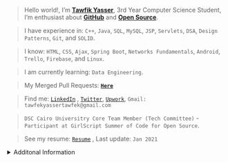 > Hello world!, I’m <strong><a href="https://www.linkedin.com/in/tawfikyasser">Tawfik Yasser</a></strong>, 3rd Year Computer Science Student, I’m enthusiast about <strong><a href="https://github.com/TawfikYasser">GitHub</a></strong> and <strong><a href="https://github.com/pulls?q=is%3Apr+author%3ATawfikYasser+archived%3Afalse+is%3Aclosed+is%3Amerged">Open Source</a></strong>.

> I have experience in: `C++`, `Java`, `SQL`, `MySQL`, `JSP`, `Servlets`, `DSA`, `Design Patterns`, `Git`, and `SOLID`.

> I know: `HTML`, `CSS`, `Ajax`, `Spring Boot`, `Networks Fundamentals`, `Android`, `Trello`, `Firebase`, and `Linux`.

> I am currently learning: `Data Engineering`.

> My Merged Pull Requests: <strong>[`Here`](https://github.com/pulls?q=is%3Apr+author%3ATawfikYasser+archived%3Afalse+is%3Aclosed+is%3Amerged)</strong>

> Find me: [`LinkedIn`](https://www.linkedin.com/in/tawfikyasser/) , [`Twitter`](https://twitter.com/ty_osfm), [`Upwork`](https://www.upwork.com/o/profiles/users/~0153b17a33b0226c96/), `Gmail: tawfekyassertawfek@gmail.com`

> `DSC Cairo Universitry Core Team Member (Tech Committee)` - `Participant at GirlScript Summer of Code for Open Source`.

> See my resume: [`Resume`](https://www.linkedin.com/in/tawfikyasser/detail/overlay-view/urn:li:fsd_profileTreasuryMedia:(ACoAACwpWx8BX_1Qb7cdc-f-9oVgc0ksvP5fajM,1611911084859)) , Last update: `Jan 2021`
  
<details>
  <summary>Additonal Information</summary>
<p align="center">
  <img align="center" src="https://github-readme-streak-stats.herokuapp.com/?user=TawfikYasser&theme=dark&custom_title=streak-stats-ty&hide_border=false&layout=compact" />
</p>

</details>
